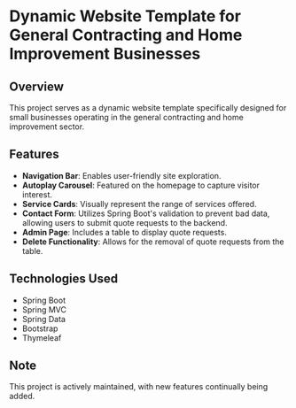# Dynamic Website Template for General Contracting and Home Improvement Businesses

## Overview
This project serves as a dynamic website template specifically designed for small businesses operating in the general contracting and home improvement sector.

## Features
- **Navigation Bar**: Enables user-friendly site exploration.
- **Autoplay Carousel**: Featured on the homepage to capture visitor interest.
- **Service Cards**: Visually represent the range of services offered.
- **Contact Form**: Utilizes Spring Boot's validation to prevent bad data, allowing users to submit quote requests to the backend.
- **Admin Page**: Includes a table to display quote requests.
- **Delete Functionality**: Allows for the removal of quote requests from the table.

## Technologies Used
- Spring Boot
- Spring MVC
- Spring Data
- Bootstrap
- Thymeleaf

## Note
This project is actively maintained, with new features continually being added. 







